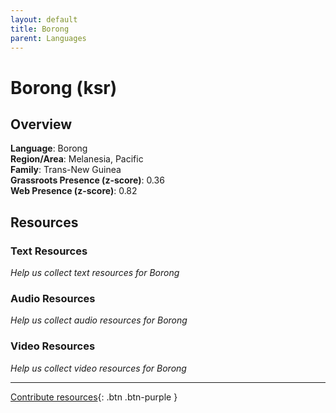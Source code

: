```yaml
---
layout: default
title: Borong
parent: Languages
---
```


# Borong (ksr)

## Overview

**Language**: Borong  
**Region/Area**: Melanesia, Pacific  
**Family**: Trans-New Guinea  
**Grassroots Presence (z-score)**: 0.36  
**Web Presence (z-score)**: 0.82  

## Resources

### Text Resources
*Help us collect text resources for Borong*

### Audio Resources
*Help us collect audio resources for Borong*

### Video Resources
*Help us collect video resources for Borong*

---

[Contribute resources](https://forms.office.com/e/1SfLJx3u1r){: .btn .btn-purple }
